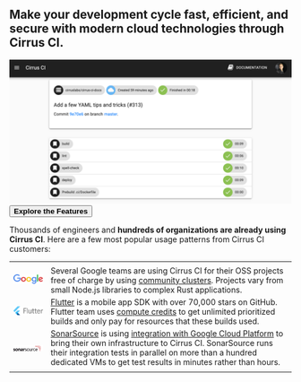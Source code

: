 <h2 class="text-center">Make your development cycle <b>fast</b>, <b>efficient</b>, and <b>secure</b> with modern cloud technologies through Cirrus CI.</h2>

<img src="/assets/images/screenshots/typical-build.png" />

<a href="/features">
  <button class="btn center">
    <b>Explore the Features</b>
  </button>
</a>

Thousands of engineers and **hundreds of organizations are already using Cirrus CI**. Here are a few most popular usage
patterns from Cirrus CI customers:

<table style="width:100%;box-shadow:none;">
  <tr>
    <td></td>
    <td></td>
  </tr>
  <tr>
    <td>
      <a style="float: left;" href="#google-cloud" href="https://google.com/">
        <img width="239" src="/assets/images/customers/Google.svg"/>
      </a>
    </td>
    <td>
      Several Google teams are using Cirrus CI for their OSS projects free of charge by using <a href="/guide/linux/">community clusters</a>. 
      Projects vary from small Node.js libraries to complex Rust applications. 
    </td>
  </tr>
  <tr>
    <td>
      <a style="float: left;" href="#google-cloud" href="https://flutter.io/">
        <img width="239" src="/assets/images/customers/Flutter.svg"/>
      </a>
    </td>
    <td>
      <a href="https://flutter.io/">Flutter</a> is a mobile app SDK with over 70,000 stars on GitHub.
      Flutter team uses <a href="/pricing/#compute-credits">compute credits</a> to get unlimited prioritized builds and
      only pay for resources that these builds used. 
    </td>
  </tr>
  <tr>
    <td>
      <a style="float: left;" href="#google-cloud" href="https://www.sonarsource.com/">
        <img width="239" src="/assets/images/customers/SonarSource.svg"/>
      </a>
    </td>
    <td>
      <a href="https://www.sonarsource.com/">SonarSource</a> is using <a href="/guide/supported-computing-services/">integration with Google Cloud Platform</a>
      to bring their own infrastructure to Cirrus CI. SonarSource runs their integration tests in parallel on more than 
      a hundred dedicated VMs to get test results in minutes rather than hours.
    </td>
  </tr>
  <tr>
    <td></td>
    <td></td>
  </tr>
</table>
